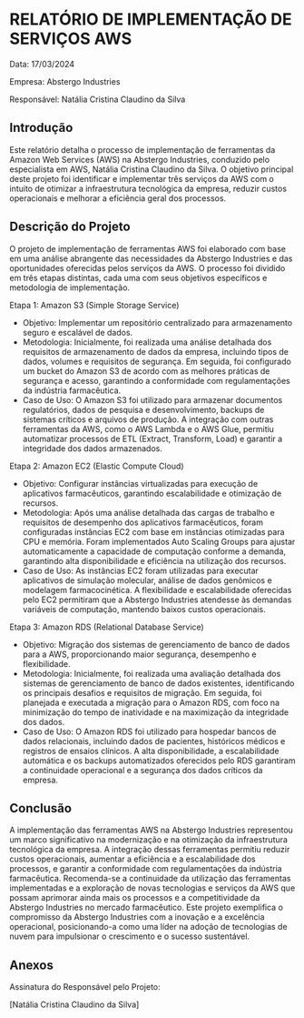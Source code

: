 # RELATÓRIO DE IMPLEMENTAÇÃO DE SERVIÇOS AWS

Data: 17/03/2024

Empresa: Abstergo Industries

Responsável: Natália Cristina Claudino da Silva

## Introdução
Este relatório detalha o processo de implementação de ferramentas da Amazon Web Services (AWS) na Abstergo Industries, conduzido pelo especialista em AWS, Natália Cristina Claudino da Silva. O objetivo principal deste projeto foi identificar e implementar três serviços da AWS com o intuito de otimizar a infraestrutura tecnológica da empresa, reduzir custos operacionais e melhorar a eficiência geral dos processos.

## Descrição do Projeto
O projeto de implementação de ferramentas AWS foi elaborado com base em uma análise abrangente das necessidades da Abstergo Industries e das oportunidades oferecidas pelos serviços da AWS. O processo foi dividido em três etapas distintas, cada uma com seus objetivos específicos e metodologia de implementação.

Etapa 1: Amazon S3 (Simple Storage Service)
- Objetivo: Implementar um repositório centralizado para armazenamento seguro e escalável de dados.
- Metodologia: Inicialmente, foi realizada uma análise detalhada dos requisitos de armazenamento de dados da empresa, incluindo tipos de dados, volumes e requisitos de segurança. Em seguida, foi configurado um bucket do Amazon S3 de acordo com as melhores práticas de segurança e acesso, garantindo a conformidade com regulamentações da indústria farmacêutica.
- Caso de Uso: O Amazon S3 foi utilizado para armazenar documentos regulatórios, dados de pesquisa e desenvolvimento, backups de sistemas críticos e arquivos de produção. A integração com outras ferramentas da AWS, como o AWS Lambda e o AWS Glue, permitiu automatizar processos de ETL (Extract, Transform, Load) e garantir a integridade dos dados armazenados.

Etapa 2: Amazon EC2 (Elastic Compute Cloud) 
- Objetivo: Configurar instâncias virtualizadas para execução de aplicativos farmacêuticos, garantindo escalabilidade e otimização de recursos.
- Metodologia: Após uma análise detalhada das cargas de trabalho e requisitos de desempenho dos aplicativos farmacêuticos, foram configuradas instâncias EC2 com base em instâncias otimizadas para CPU e memória. Foram implementados Auto Scaling Groups para ajustar automaticamente a capacidade de computação conforme a demanda, garantindo alta disponibilidade e eficiência na utilização dos recursos.
- Caso de Uso: As instâncias EC2 foram utilizadas para executar aplicativos de simulação molecular, análise de dados genômicos e modelagem farmacocinética. A flexibilidade e escalabilidade oferecidas pelo EC2 permitiram que a Abstergo Industries atendesse às demandas variáveis de computação, mantendo baixos custos operacionais.

Etapa 3: Amazon RDS (Relational Database Service)
- Objetivo: Migração dos sistemas de gerenciamento de banco de dados para a AWS, proporcionando maior segurança, desempenho e flexibilidade.
- Metodologia: Inicialmente, foi realizada uma avaliação detalhada dos sistemas de gerenciamento de banco de dados existentes, identificando os principais desafios e requisitos de migração. Em seguida, foi planejada e executada a migração para o Amazon RDS, com foco na minimização do tempo de inatividade e na maximização da integridade dos dados.
- Caso de Uso: O Amazon RDS foi utilizado para hospedar bancos de dados relacionais, incluindo dados de pacientes, históricos médicos e registros de ensaios clínicos. A alta disponibilidade, a escalabilidade automática e os backups automatizados oferecidos pelo RDS garantiram a continuidade operacional e a segurança dos dados críticos da empresa.



## Conclusão
A implementação das ferramentas AWS na Abstergo Industries representou um marco significativo na modernização e na otimização da infraestrutura tecnológica da empresa. A integração dessas ferramentas permitiu reduzir custos operacionais, aumentar a eficiência e a escalabilidade dos processos, e garantir a conformidade com regulamentações da indústria farmacêutica. Recomenda-se a continuidade da utilização das ferramentas implementadas e a exploração de novas tecnologias e serviços da AWS que possam aprimorar ainda mais os processos e a competitividade da Abstergo Industries no mercado farmacêutico. Este projeto exemplifica o compromisso da Abstergo Industries com a inovação e a excelência operacional, posicionando-a como uma líder na adoção de tecnologias de nuvem para impulsionar o crescimento e o sucesso sustentável.

## Anexos

Assinatura do Responsável pelo Projeto:

[Natália Cristina Claudino da Silva]
